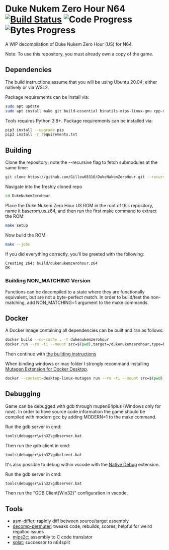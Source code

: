 # Duke Nukem Zero Hour N64 [![Build Status]][actions] ![Code Progress] ![Bytes Progress]

[Build Status]: <https://github.com/Gillou68310/DukeNukemZeroHour/actions/workflows/ci.yml/badge.svg>
[actions]: <https://github.com/Gillou68310/DukeNukemZeroHour/actions/workflows/ci.yml>
[Code Progress]: https://img.shields.io/endpoint?label=Code%20US&url=https%3A%2F%2Fprogress.deco.mp%2Fdata%2Fdukezh%2Fus%2Fdefault%2F%3Fmode%3Dshield%26measure%3Dfuncs
[Bytes Progress]: https://img.shields.io/endpoint?label=Bytes%20US&url=https%3A%2F%2Fprogress.deco.mp%2Fdata%2Fdukezh%2Fus%2Fdefault%2F%3Fmode%3Dshield%26measure%3Dbytes

A WIP decompilation of Duke Nukem Zero Hour (US) for N64.

Note: To use this repository, you must already own a copy of the game.

## Dependencies

The build instructions assume that you will be using Ubuntu 20.04; either natively or via WSL2.

Package requirements can be install via:

```sh
sudo apt update
sudo apt install make git build-essential binutils-mips-linux-gnu cpp-mips-linux-gnu python3 python3-pip
```

Tools requires Python 3.8+. Package requirements can be installed via:

```sh
pip3 install --upgrade pip
pip3 install -r requirements.txt
```

## Building

Clone the repository; note the --recursive flag to fetch submodules at the same time:

```sh
git clone https://github.com/Gillou68310/DukeNukemZeroHour.git --recursive
```

Navigate into the freshly cloned repo

```sh
cd DukeNukemZeroHour
```

Place the Duke Nukem Zero Hour US ROM in the root of this repository, name it baserom.us.z64, and then run the first make command to extract the ROM:

```sh
make setup
```

Now build the ROM:

```sh
make --jobs
```

If you did everything correctly, you'll be greeted with the following:

```sh
Creating z64: build/dukenukemzerohour.z64
OK
```

### Building NON_MATCHING Version

Functions can be decompiled to a state where they are functionally equivalent, but are not a byte-perfect match.
In order to build/test the non-matching, add NON_MATCHING=1 argument to the make commands.

## Docker

A Docker image containing all dependencies can be built and ran as follows:
```sh
docker build --no-cache . -t dukenukemzerohour
docker run --rm -ti --mount src=$(pwd),target=/dukenukemzerohour,type=bind dukenukemzerohour
```

Then continue with [the building instructions](#Building)

When binding windows or mac folder I strongly recommand installing [Mutagen Extension for Docker Desktop](https://mutagen.io/documentation/docker-desktop-extension).
```sh
docker --context=desktop-linux-mutagen run --rm -ti --mount src=$(pwd),target=/dukenukemzerohour,type=bind dukenukemzerohour
```

## Debugging

Game can be debugged with gdb through mupen64plus (Windows only for now).
In order to have source code information the game should be compiled with modern gcc by adding MODERN=1 to the make command.

Run the gdb server in cmd:

```sh
tools\debugger\win32\gdbserver.bat
```

Then run the gdb client in cmd:

```sh
tools\debugger\win32\gdbclient.bat
```

It's also possible to debug within vscode with the [Native Debug](https://marketplace.visualstudio.com/items?itemName=webfreak.debug) extension.

Run the gdb server in cmd:

```sh
tools\debugger\win32\gdbserver.bat
```

Then run the "GDB Client(Win32)" configuration in vscode.

## Tools

 - [asm-differ](https://github.com/simonlindholm/asm-differ); rapidly diff between source/target assembly
 - [decomp-permuter](https://github.com/simonlindholm/decomp-permuter); tweaks code, rebuilds, scores; helpful for weird regalloc issues
 - [mips2c](https://github.com/matt-kempster/mips_to_c); assembly to C code translator
 - [splat](https://github.com/ethteck/splat); successor to n64split